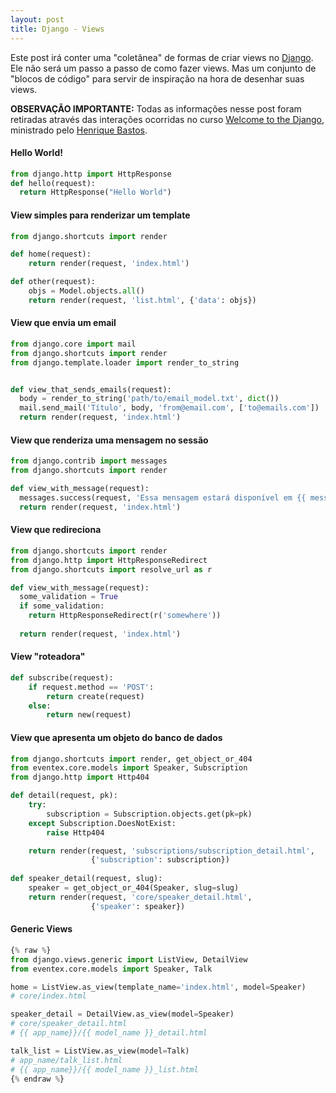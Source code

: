 ```yaml
---
layout: post
title: Django - Views
---
```

Este post irá conter uma "coletânea" de formas de criar views no [Django](https://www.djangoproject.com/).
Ele não será um passo a passo de como fazer views.
Mas um conjunto de "blocos de código" para servir de inspiração na hora de desenhar suas views.

**OBSERVAÇÃO IMPORTANTE:**
Todas as informações nesse post foram retiradas através das interações ocorridas no curso [Welcome to the Django](http://welcometothedjango.com.br/),
ministrado pelo [Henrique Bastos](http://henriquebastos.net/).

#### Hello World!
```python
from django.http import HttpResponse
def hello(request):
  return HttpResponse("Hello World")
```

#### View simples para renderizar um template
```python
from django.shortcuts import render

def home(request):
    return render(request, 'index.html')

def other(request):
    objs = Model.objects.all()
    return render(request, 'list.html', {'data': objs})
```

#### View que envia um email
```python
from django.core import mail
from django.shortcuts import render
from django.template.loader import render_to_string


def view_that_sends_emails(request):
  body = render_to_string('path/to/email_model.txt', dict())
  mail.send_mail('Título', body, 'from@email.com', ['to@emails.com'])
  return render(request, 'index.html')
```

#### View que renderiza uma mensagem no sessão
```python
from django.contrib import messages
from django.shortcuts import render

def view_with_message(request):
  messages.success(request, 'Essa mensagem estará disponível em {{ messages }} !')
  return render(request, 'index.html')
```

#### View que redireciona
```python
from django.shortcuts import render
from django.http import HttpResponseRedirect
from django.shortcuts import resolve_url as r

def view_with_message(request):
  some_validation = True
  if some_validation:
    return HttpResponseRedirect(r('somewhere'))
    
  return render(request, 'index.html')
```

#### View "roteadora"
```python
def subscribe(request):
    if request.method == 'POST':
        return create(request)
    else:
        return new(request)
```

#### View que apresenta um objeto do banco de dados
```python
from django.shortcuts import render, get_object_or_404
from eventex.core.models import Speaker, Subscription
from django.http import Http404

def detail(request, pk):
    try:
        subscription = Subscription.objects.get(pk=pk)
    except Subscription.DoesNotExist:
        raise Http404

    return render(request, 'subscriptions/subscription_detail.html',
                  {'subscription': subscription})
                  
def speaker_detail(request, slug):
    speaker = get_object_or_404(Speaker, slug=slug)
    return render(request, 'core/speaker_detail.html',
                  {'speaker': speaker})
```

#### Generic Views
```python
{% raw %}
from django.views.generic import ListView, DetailView
from eventex.core.models import Speaker, Talk

home = ListView.as_view(template_name='index.html', model=Speaker)
# core/index.html

speaker_detail = DetailView.as_view(model=Speaker)
# core/speaker_detail.html
# {{ app_name}}/{{ model_name }}_detail.html

talk_list = ListView.as_view(model=Talk)
# app_name/talk_list.html
# {{ app_name}}/{{ model_name }}_list.html
{% endraw %}
```
